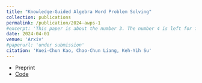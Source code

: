 ```yaml
---
title: "Knowledge-Guided Algebra Word Problem Solving"
collection: publications
permalink: /publication/2024-awps-1
#excerpt: 'This paper is about the number 3. The number 4 is left for future work.'
date: 2024-04-01
venue: 'Arxiv'
#paperurl: 'under submission'
citation: 'Kuei-Chun Kao, Chao-Chun Liang, Keh-Yih Su'
---
```


- Preprint
- [Code](https://github.com/johnsonkao0213/Explainable_AMWPs)
